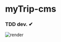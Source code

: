 # myTrip-cms

### TDD dev. ✔ 
![render](https://user-images.githubusercontent.com/34778498/113961782-f43b1e80-97fc-11eb-9aa8-7b6538dda13a.png)
